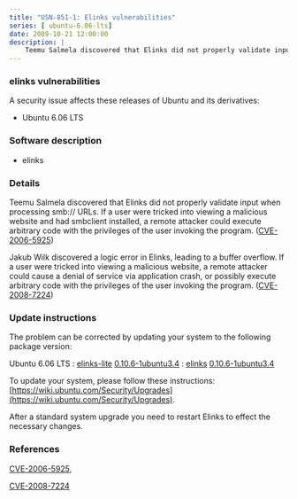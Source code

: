 ```yaml
---
title: "USN-851-1: Elinks vulnerabilities"
series: [ ubuntu-6.06-lts]
date: 2009-10-21 12:00:00
description: |
    Teemu Salmela discovered that Elinks did not properly validate input when processing smb:// URLs. If a user were tricked into viewing a malicious website and had smbclient installed, a remote attacker could execute arbitrary code with the privileges of the user invoking the program. ([CVE-2006-5925](http://people.ubuntu.com/~ubuntu-security/cve/CVE-2006-5925))
--- 
```

 
### elinks vulnerabilities

A security issue affects these releases of Ubuntu and its derivatives:

* Ubuntu 6.06 LTS

### Software description

* elinks 

### Details

Teemu Salmela discovered that Elinks did not properly validate input when processing smb:// URLs. If a user were tricked into viewing a malicious website and had smbclient installed, a remote attacker could execute arbitrary code with the privileges of the user invoking the program. ([CVE-2006-5925](http://people.ubuntu.com/~ubuntu-security/cve/CVE-2006-5925))

Jakub Wilk discovered a logic error in Elinks, leading to a buffer overflow. If a user were tricked into viewing a malicious website, a remote attacker could cause a denial of service via application crash, or possibly execute arbitrary code with the privileges of the user invoking the program. ([CVE-2008-7224](http://people.ubuntu.com/~ubuntu-security/cve/CVE-2008-7224)) 

### Update instructions

The problem can be corrected by updating your system to the following package version:

Ubuntu 6.06 LTS
 : [elinks-lite](https://launchpad.net/ubuntu/+source/elinks) <span> [0.10.6-1ubuntu3.4](https://launchpad.net/ubuntu/+source/elinks/0.10.6-1ubuntu3.4) </span> 
 : [elinks](https://launchpad.net/ubuntu/+source/elinks) <span> [0.10.6-1ubuntu3.4](https://launchpad.net/ubuntu/+source/elinks/0.10.6-1ubuntu3.4) </span> 

To update your system, please follow these instructions: [https://wiki.ubuntu.com/Security/Upgrades](https://wiki.ubuntu.com/Security/Upgrades).

After a standard system upgrade you need to restart Elinks to effect the necessary changes. 

### References

 [CVE-2006-5925](http://people.ubuntu.com/~ubuntu-security/cve/CVE-2006-5925), 

 [CVE-2008-7224](http://people.ubuntu.com/~ubuntu-security/cve/CVE-2008-7224)
 
